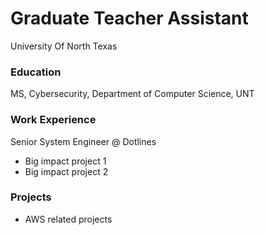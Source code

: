 # Graduate Teacher Assistant
  University Of North Texas
### Education
  MS, Cybersecurity, Department of Computer Science, UNT
### Work Experience
  Senior System Engineer @ Dotlines
  - Big impact project 1
  - Big impact project 2

### Projects
  - AWS related projects
